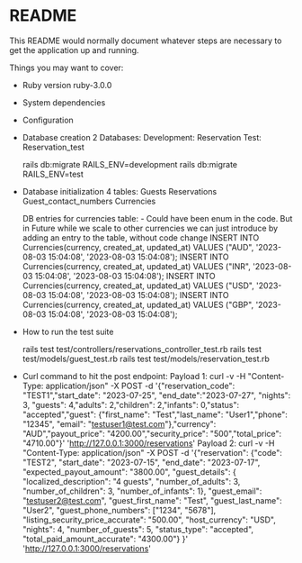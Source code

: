 # README

This README would normally document whatever steps are necessary to get the
application up and running.

Things you may want to cover:

* Ruby version
	ruby-3.0.0
* System dependencies

* Configuration

* Database creation
	2 Databases:
	Development: Reservation
	Test: Reservation_test

	rails db:migrate RAILS_ENV=development
	rails db:migrate RAILS_ENV=test

* Database initialization
	4 tables:
		Guests
		Reservations
		Guest_contact_numbers
		Currencies

	DB entries for currencies table: - Could have been enum in the code. But in Future while we scale to other currencies we can just introduce by adding an entry to the table, without code change
		INSERT INTO Currencies(currency, created_at, updated_at) VALUES ("AUD", '2023-08-03 15:04:08', '2023-08-03 15:04:08');
		INSERT INTO Currencies(currency, created_at, updated_at) VALUES ("INR", '2023-08-03 15:04:08', '2023-08-03 15:04:08');
		INSERT INTO Currencies(currency, created_at, updated_at) VALUES ("USD", '2023-08-03 15:04:08', '2023-08-03 15:04:08');
		INSERT INTO Currencies(currency, created_at, updated_at) VALUES ("GBP", '2023-08-03 15:04:08', '2023-08-03 15:04:08');

* How to run the test suite

	rails test test/controllers/reservations_controller_test.rb
	rails test test/models/guest_test.rb
	rails test test/models/reservation_test.rb

* Curl command to hit the post endpoint:
	Payload 1:
		curl -v -H "Content-Type: application/json" -X POST -d '{"reservation_code": "TEST1","start_date": "2023-07-25", "end_date":"2023-07-27", "nights": 3, "guests": 4,"adults": 2,"children": 2,"infants": 0,"status": "accepted","guest": {"first_name": "Test","last_name": "User1","phone": "12345", "email": "testuser1@test.com"},"currency": "AUD","payout_price": "4200.00","security_price": "500","total_price": "4710.00"}' 'http://127.0.0.1:3000/reservations'
	Payload 2:
		curl -v -H "Content-Type: application/json" -X POST -d '{"reservation": {"code": "TEST2", "start_date": "2023-07-15", "end_date": "2023-07-17", "expected_payout_amount": "3800.00", "guest_details": { "localized_description": "4 guests", "number_of_adults": 3, "number_of_children": 3, "number_of_infants": 1}, "guest_email": "testuser2@test.com", "guest_first_name": "Test", "guest_last_name": "User2", "guest_phone_numbers": ["1234", "5678"], "listing_security_price_accurate": "500.00", "host_currency": "USD", "nights": 4, "number_of_guests": 5, "status_type": "accepted", "total_paid_amount_accurate": "4300.00"} }' 'http://127.0.0.1:3000/reservations'

